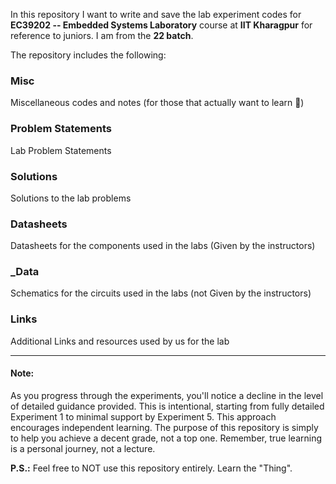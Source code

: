 In this repository I want to write and save the lab experiment codes for **EC39202 -- Embedded Systems Laboratory** course at **IIT Kharagpur** for reference to juniors.
I am from the **22 batch**.

The repository includes the following:

### Misc
Miscellaneous codes and notes (for those that actually want to learn 🙂)

### Problem Statements
Lab Problem Statements

### Solutions
Solutions to the lab problems

### Datasheets
Datasheets for the components used in the labs (Given by the instructors)

### _Data
Schematics for the circuits used in the labs (not Given by the instructors)

### Links
Additional Links and resources used by us for the lab

---

#### **Note:** 
As you progress through the experiments, you'll notice a decline in the level of detailed guidance provided. This is intentional, starting from fully detailed Experiment 1 to minimal support by Experiment 5. This approach encourages independent learning. The purpose of this repository is simply to help you achieve a decent grade, not a top one. Remember, true learning is a personal journey, not a lecture. 

**P.S.:** Feel free to NOT use this repository entirely. Learn the "Thing". 

